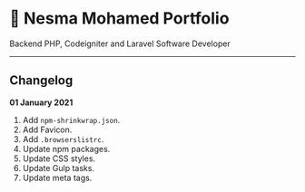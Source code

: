 # 🧕 Nesma Mohamed Portfolio

Backend PHP, Codeigniter and Laravel Software Developer

---

## Changelog

**01 January 2021**

1. Add `npm-shrinkwrap.json`.
2. Add Favicon.
3. Add `.browserslistrc`.
4. Update npm packages.
5. Update CSS styles.
6. Update Gulp tasks.
7. Update meta tags.

